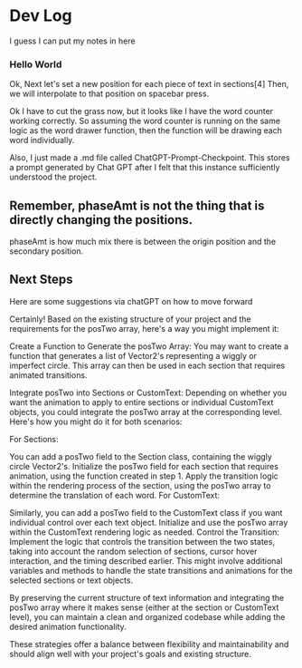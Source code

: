 
# Dev Log

I guess I can put my notes in here
### Hello World

Ok,
Next let's set a new position for each piece of text in sections[4]
Then, we will interpolate to that position on spacebar press.

Ok I have to cut the grass now,
but it looks like I have the word counter working correctly.
So assuming the word counter is running on the same logic as the word drawer function,
then the function will be drawing each word individually.

Also, I just made a .md file called ChatGPT-Prompt-Checkpoint.
This stores a prompt generated by Chat GPT after I felt that this instance
sufficiently understood the project.
 
## Remember, phaseAmt is not the thing that is directly changing the positions.
phaseAmt is how much mix there is between the origin position and the secondary position.


## Next Steps
Here are some suggestions via chatGPT on how to move forward

Certainly! Based on the existing structure of your project and the requirements for the posTwo array, here's a way you might implement it:

Create a Function to Generate the posTwo Array: You may want to create a function that generates a list of Vector2's representing a wiggly or imperfect circle. This array can then be used in each section that requires animated transitions.

Integrate posTwo into Sections or CustomText: Depending on whether you want the animation to apply to entire sections or individual CustomText objects, you could integrate the posTwo array at the corresponding level. Here's how you might do it for both scenarios:

For Sections:

You can add a posTwo field to the Section class, containing the wiggly circle Vector2's.
Initialize the posTwo field for each section that requires animation, using the function created in step 1.
Apply the transition logic within the rendering process of the section, using the posTwo array to determine the translation of each word.
For CustomText:

Similarly, you can add a posTwo field to the CustomText class if you want individual control over each text object.
Initialize and use the posTwo array within the CustomText rendering logic as needed.
Control the Transition: Implement the logic that controls the transition between the two states, taking into account the random selection of sections, cursor hover interaction, and the timing described earlier. This might involve additional variables and methods to handle the state transitions and animations for the selected sections or text objects.

By preserving the current structure of text information and integrating the posTwo array where it makes sense (either at the section or CustomText level), you can maintain a clean and organized codebase while adding the desired animation functionality.

These strategies offer a balance between flexibility and maintainability and should align well with your project's goals and existing structure.